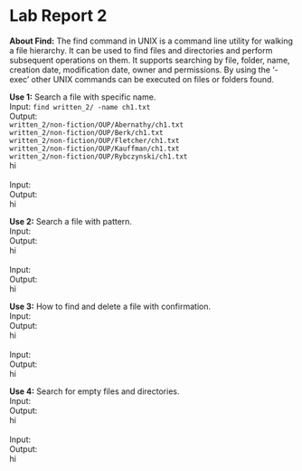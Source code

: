 # Lab Report 2

**About Find:** The find command in UNIX is a command line utility for walking a file hierarchy. It can be used to find files and directories and perform subsequent operations on them. It supports searching by file, folder, name, creation date, modification date, owner and permissions. By using the ‘-exec’ other UNIX commands can be executed on files or folders found. 

**Use 1:** Search a file with specific name.
<br>
Input: ```find written_2/ -name ch1.txt```
<br>
Output: 
<br>```written_2/non-fiction/OUP/Abernathy/ch1.txt```
<br>```written_2/non-fiction/OUP/Berk/ch1.txt```
<br>```written_2/non-fiction/OUP/Fletcher/ch1.txt```
<br>```written_2/non-fiction/OUP/Kauffman/ch1.txt```
<br>```written_2/non-fiction/OUP/Rybczynski/ch1.txt ```
<br>hi
<br>
<br>
Input: ``` ```
<br>
Output: ``` ```
<br>hi

**Use 2:** Search a file with pattern.
<br>
Input: ``` ```
<br>
Output: ``` ```
<br>hi
<br>
<br>
Input: ``` ```
<br>
Output: ``` ```
<br>hi

**Use 3:** How to find and delete a file with confirmation.
<br>
Input: ``` ```
<br>
Output: ``` ```
<br>hi
<br>
<br>
Input: ``` ```
<br>
Output: ``` ```
<br>hi

**Use 4:** Search for empty files and directories.
<br>
Input: ``` ```
<br>
Output: ``` ```
<br>hi
<br>
<br>
Input: ``` ```
<br>
Output: ``` ```
<br>hi
